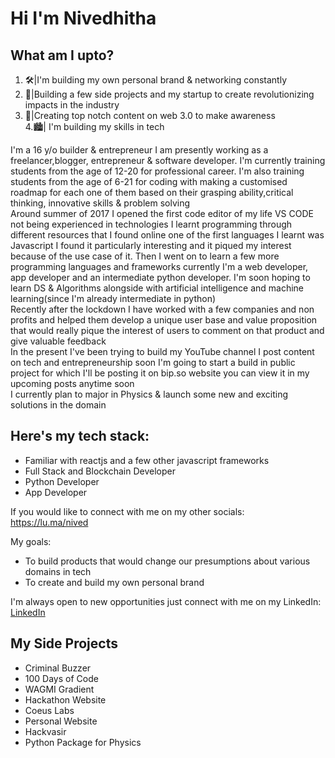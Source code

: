 # Hi I'm Nivedhitha

## What am I upto?<br>

1. 🛠️|I'm building my own personal brand & networking constantly<br>
2. 🤖|Building a few side projects and my startup to create revolutionizing impacts in the industry<br>
3. 🎥|Creating top notch content on web 3.0 to make awareness<br>
4.🏙️| I'm building my skills in tech<br>

I'm a 16 y/o builder & entrepreneur I am presently working as a freelancer,blogger, entrepreneur & software developer. I'm currently training students from the age of 12-20 for professional career. I'm also training students from the age of 6-21 for coding with making a customised roadmap for each one of them based on their grasping ability,critical thinking, innovative skills & problem solving<br>
Around summer of 2017 I opened the first code editor of my life VS CODE not being experienced in technologies I learnt  programming through different resources that I found online one of the first languages I learnt was Javascript I found it particularly interesting and it piqued my interest because of the use case of it. Then I went on to learn a few more programming languages and frameworks currently I'm a web developer, app developer and an intermediate python developer. I'm soon hoping to learn DS & Algorithms alongside with artificial intelligence and machine learning(since I'm already intermediate in python)<br>
Recently after the lockdown I have worked with a few companies and non profits and helped them develop a unique user base and value proposition that would really pique the interest of users to comment on that product and give valuable feedback<br>
In the present I've been trying to build my YouTube channel I post content on tech and entrepreneurship soon I'm going to start a build in public project for which I'll be posting it on bip.so website you can view it in my upcoming posts anytime soon<br>
I currently plan to major in Physics & launch some new and exciting solutions in the domain<br>

## Here's my tech stack: <br>

- Familiar with reactjs and a few other javascript frameworks<br>
- Full Stack and Blockchain Developer<br>
- Python Developer<br>
- App Developer<br>

If you would like to connect with me on my other socials:<br>
https://lu.ma/nived<br>

My goals:<br>

- To build products that would change our presumptions about various domains in tech<br>
- To create and build my own personal brand<br>

I'm always open to new opportunities just connect with me on my LinkedIn: [LinkedIn](https://linkedin.com/in/prasniv)

## My Side Projects<br>

- Criminal Buzzer<br>
- 100 Days of Code<br>
- WAGMI Gradient<br>
- Hackathon Website<br>
- Coeus Labs<br>
- Personal Website<br>
- Hackvasir<br>
- Python Package for Physics<br>
